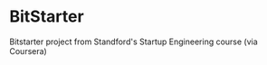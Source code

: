 BitStarter
==========

Bitstarter project from Standford's Startup Engineering course (via Coursera)
